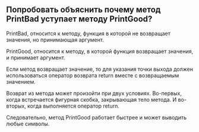 ## Попробовать объяснить почему метод PrintBad уступает методу PrintGood? ##

PrintBad, относится к методу, функция в которой не возвращает значения, но принимающая аргумент. 

PrintGood, относится к методу, в которой функция возвращает значения, и принимает аргумент.

Если метод возвращает значение, то для указания точки выхода должен использоваться оператор возврата return вместе с возвращаемым значением. 

Возврат из метода может произойти при двух условиях. Во-первых, когда встречается фигурная скобка, закрывающая тело метода. И во-вторых, когда выполняется оператор return.

Следовательно, метод PrintGood работает быстрее и может выводить любые символы.

